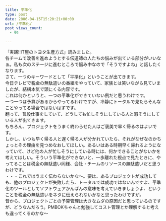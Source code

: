 ```yaml
---
title: 平準化
type: post
date: 2006-04-15T15:20:21+00:00
url: /平準化/
post_views_count:
  - 99

---
```

「実践!!IT屋のトヨタ生産方式」読みました。  
各チームで改善を進めようとする伝道師の人たちの悩みが出ている部分がいいなぁ。私も次のステージに進むところで悩み中なので「そうですよね」と話したくなります。  
さて、一つのキーワードとして「平準化」ということが出てきます。  
今日テレビで税金の無駄遣いの番組をやっていて、家族とは笑いながら見ていましたが、結構本気で頭にくる内容です。  
これは何かというと、一つの平準化ができていない例だと思うわけです。  
一つ一つは予算があるからやってるわけですが、冷静にトータルで見たらそんなことやってる場合ではないはずです。  
翻って、普段仕事をしていて、どうしても忙しそうにしている人と暇そうにしている人が出てきます。  
もちろん、プロジェクトをうまく終わらせた人はご褒美で早く帰るのはよいです。  
しかし、いつも早く帰る人と遅く帰る人が分かれていたら、それがなぜなのかちょっとその理由を見つめなおしてほしい。あるいはある時期早く帰れるようになっていて、けど他の人が忙しそうにしている時には、何かできることがないかを考えてほしい。そういう平準化ができないと、一歩離れた視点で見たときに、やってることは税金の無駄遣い同様、会社・チームのリソースの無駄遣いだと思うわけです。  
・・・これではうまく伝わらないかな～。要は、あるプロジェクトが成功しても、他のプロジェクトが失敗したら、トータルでは成功ではないんですよ、平準化のツールとしてソフトウェアかんばんの意味を考えていきましょうよ、ということを税金の無駄遣いをネタに伝えられないかなと思ったわけですが。  
昔から、プロジェクトごとの予算管理は大きなムダの原因だと思っているのですが、どうなんだろう。PMBOKちゃんと勉強してコスト管理とか理解すると考えも違ってくるのかな～